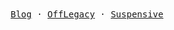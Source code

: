 <div align="center">
  <samp>
    <a href="https://www.gwansik.dev/">Blog</a> ·
    <a href="https://www.offlegacy.org/">OffLegacy</a> ·
    <a href="https://suspensive.org/">Suspensive</a>
  </samp>
</div>
